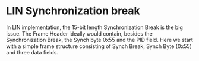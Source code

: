 # LIN Synchronization break

In LIN implementation, the 15-bit length Synchronization Break is the big issue. The Frame Header ideally would contain, besides the Synchronization Break, the Synch byte 0x55 and the PID field. Here we start with a simple frame structure consisting of Synch Break, Synch Byte (0x55) and three data fields. 